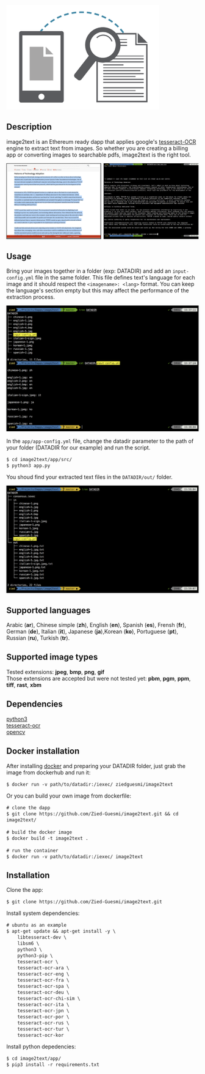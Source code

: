 
<img src="./logo.png" width="400">


## Description
image2text is an Ethereum ready dapp that applies google's [tesseract-OCR](https://github.com/tesseract-ocr/tesseract) engine to extract text from images. So whether you are creating a billing app or converting images to searchable pdfs, image2text is the right tool.  

![demo](./images/demo.png)


## Usage
Bring your images together in a folder (exp: DATADIR) and add an ```input-config.yml``` file in the same folder. This file defines text's language for each image and it should respect the ```<imagename>: <lang>``` format. You can keep the language's section empty but this may affect the performance of the extraction process.

![screenshot](./images/screenshot-1.png)

In the ```app/app-config.yml``` file, change the datadir parameter to the path of your folder (DATADIR for our example) and run the script.

    $ cd image2text/app/src/
    $ python3 app.py

You shoud find your extracted text files in the ```DATADIR/out/``` folder.

![screenshot](./images/screenshot-2.png)


## Supported languages
Arabic (**ar**), Chinese simple (**zh**), English (**en**), Spanish (**es**), Frensh (**fr**),  German (**de**),  Italian (**it**), Japanese (**ja**),Korean (**ko**), Portuguese (**pt**), Russian (**ru**), Turkish (**tr**).


## Supported image types
Tested extensions: **jpeg**, **bmp**, **png**, **gif**  
Those extensions are accepted but were not tested yet: **pbm**, **pgm**, **ppm**, **tiff**, **rast**, **xbm**  


## Dependencies
[python3](https://www.python.org/)  
[tesseract-ocr](https://github.com/tesseract-ocr/tesseract)  
[opencv](https://opencv.org/)


## Docker installation
After installing [docker](https://docs.docker.com/install/) and preparing your DATADIR folder, just grab the image from dockerhub and run it:

    $ docker run -v path/to/datadir:/iexec/ ziedguesmi/image2text

Or you can build your own image from dockerfile:

    # clone the dapp
    $ git clone https://github.com/Zied-Guesmi/image2text.git && cd image2text/ 

    # build the docker image
    $ docker build -t image2text .

    # run the container
    $ docker run -v path/to/datadir:/iexec/ image2text


## Installation
Clone the app:

    $ git clone https://github.com/Zied-Guesmi/image2text.git

Install system dependencies:

    # ubuntu as an example
    $ apt-get update && apt-get install -y \
        libtesseract-dev \
        libsm6 \
        python3 \
        python3-pip \
        tesseract-ocr \
        tesseract-ocr-ara \
        tesseract-ocr-eng \
        tesseract-ocr-fra \
        tesseract-ocr-spa \
        tesseract-ocr-deu \
        tesseract-ocr-chi-sim \
        tesseract-ocr-ita \
        tesseract-ocr-jpn \
        tesseract-ocr-por \
        tesseract-ocr-rus \
        tesseract-ocr-tur \
        tesseract-ocr-kor

Install python depedencies:

    $ cd image2text/app/
    $ pip3 install -r requirements.txt

